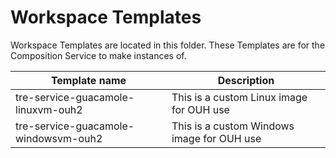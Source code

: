# Workspace Templates

Workspace Templates are located in this folder. These Templates are for the Composition Service to make instances of.

| Template name | Description |
| --- | --- |
| tre-service-guacamole-linuxvm-ouh2 | This is a custom Linux image for OUH use |
| tre-service-guacamole-windowsvm-ouh2 | This is a custom Windows image for OUH use |

